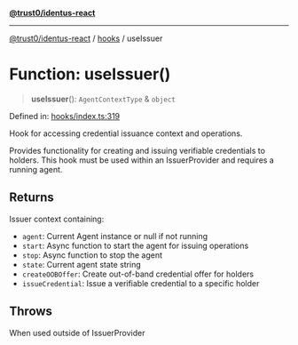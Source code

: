 [**@trust0/identus-react**](../../README.md)

***

[@trust0/identus-react](../../README.md) / [hooks](../README.md) / useIssuer

# Function: useIssuer()

> **useIssuer**(): `AgentContextType` & `object`

Defined in: [hooks/index.ts:319](https://github.com/trust0-project/identus/blob/9e2680f676c28426e63b93fe6cc608f8725c8297/packages/identus-react/src/hooks/index.ts#L319)

Hook for accessing credential issuance context and operations.

Provides functionality for creating and issuing verifiable credentials to holders.
This hook must be used within an IssuerProvider and requires a running agent.

## Returns

Issuer context containing:
  - `agent`: Current Agent instance or null if not running
  - `start`: Async function to start the agent for issuing operations
  - `stop`: Async function to stop the agent
  - `state`: Current agent state string
  - `createOOBOffer`: Create out-of-band credential offer for holders
  - `issueCredential`: Issue a verifiable credential to a specific holder

## Throws

When used outside of IssuerProvider
